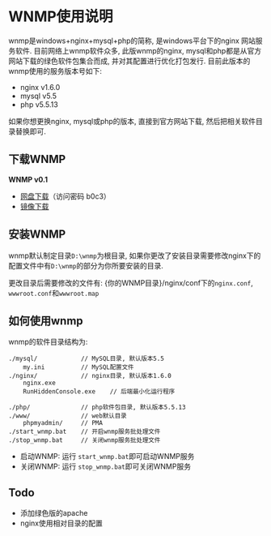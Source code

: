 WNMP使用说明
============

wnmp是windows+nginx+mysql+php的简称, 是windows平台下的nginx 网站服务软件. 目前网络上wnmp软件众多, 此版wnmp的nginx, mysql和php都是从官方网站下载的绿色软件包集合而成, 并对其配置进行优化打包发行.
目前此版本的wnmp使用的服务版本号如下:  

- nginx v1.6.0
- mysql v5.5
- php v5.5.13

如果你想更换nginx, mysql或php的版本, 直接到官方网站下载, 然后把相关软件目录替换即可.

下载WNMP
-----------------

__WNMP v0.1__

- [网盘下载](http://yunpan.cn/QhIkKZ6DiCvHK)（访问密码 b0c3）
- [镜像下载](http://mirrors.boxcore.org/wnmp/wnmp_v0.1.zip)


安装WNMP
------------------
wnmp默认制定目录`D:\wnmp`为根目录, 如果你更改了安装目录需要修改nginx下的配置文件中有`D:\wnmp`的部分为你所要安装的目录.

更改目录后需要修改的文件有:
{你的WNMP目录}/nginx/conf下的`nginx.conf`, `wwwroot.conf`和`wwwroot.map`

如何使用wnmp
-----------------

wnmp的软件目录结构为:
```
./mysql/            // MySQL目录, 默认版本5.5
    my.ini          // MySQL配置文件
./nginx/            // nginx目录, 默认版本1.6.0
    nginx.exe
    RunHiddenConsole.exe    // 后端最小化运行程序

./php/              // php软件包目录, 默认版本5.5.13
./www/              // web默认目录
    phpmyadmin/     // PMA
./start_wnmp.bat    // 开启wnmp服务批处理文件
./stop_wnmp.bat     // 关闭wnmp服务批处理文件
```

- 启动WNMP: 运行 `start_wnmp.bat`即可启动WNMP服务
- 关闭WNMP: 运行 `stop_wnmp.bat`即可关闭WNMP服务

Todo
----------------------------
- 添加绿色版的apache
- nginx使用相对目录的配置

